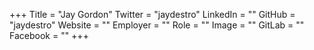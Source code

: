 +++
Title = "Jay Gordon"
Twitter = "jaydestro"
LinkedIn = ""
GitHub = "jaydestro"
Website = ""
Employer = ""
Role = ""
Image = ""
GitLab = ""
Facebook = ""
+++
